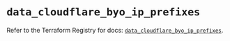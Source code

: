 # `data_cloudflare_byo_ip_prefixes`

Refer to the Terraform Registry for docs: [`data_cloudflare_byo_ip_prefixes`](https://registry.terraform.io/providers/cloudflare/cloudflare/5.4.0/docs/data-sources/byo_ip_prefixes).
